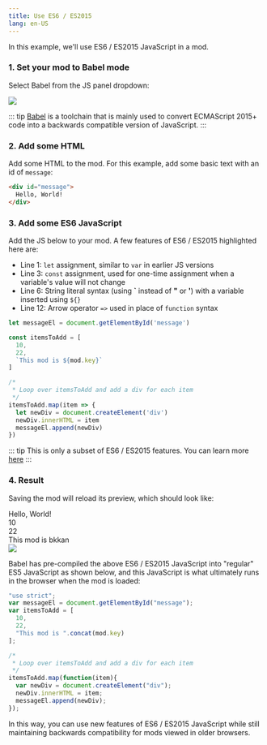 ```yaml
---
title: Use ES6 / ES2015
lang: en-US
---
```


In this example, we'll use ES6 / ES2015 JavaScript in a mod.

### 1. Set your mod to Babel mode

Select Babel from the JS panel dropdown:

<img src="https://res.cloudinary.com/component/image/upload/c_scale,w_1200/v1534862351/js-01_zggtos.png">

::: tip
[Babel](https://babeljs.io/docs/en) is a toolchain that is mainly used to convert ECMAScript 2015+ code into a backwards compatible version of JavaScript.
:::

### 2. Add some HTML

Add some HTML to the mod. For this example, add some basic text with an id of `message`:

```html
<div id="message">
  Hello, World!
</div>
```

### 3. Add some ES6 JavaScript

Add the JS below to your mod.  A few features of ES6 / ES2015 highlighted here are:

- Line 1: `let` assignment, similar to `var` in earlier JS versions
- Line 3: `const` assignment, used for one-time assignment when a variable's value will not change
- Line 6: String literal syntax (using **\`** instead of **"** or **'**) with a variable inserted using `${}`
- Line 12: Arrow operator `=>` used in place of `function` syntax

```js
let messageEl = document.getElementById('message')

const itemsToAdd = [
  10,
  22,
  `This mod is ${mod.key}`
]

/* 
 * Loop over itemsToAdd and add a div for each item 
 */
itemsToAdd.map(item => {
  let newDiv = document.createElement('div')
  newDiv.innerHTML = item
  messageEl.append(newDiv)
})
```

::: tip
This is only a subset of ES6 / ES2015 features. You can learn more [here](https://babeljs.io/docs/en/learn)
:::

### 4. Result

Saving the mod will reload its preview, which should look like:

<div>
  Hello, World!
  <div>10</div>
  <div>22</div>
  <div>This mod is bkkan</div>
</div>

<img src="https://res.cloudinary.com/component/image/upload/c_scale,w_1200/v1534863933/es6-02_jxgjb3.png">

Babel has pre-compiled the above ES6 / ES2015 JavaScript into "regular" ES5 JavaScript as shown below, and this JavaScript is what ultimately runs in the browser when the mod is loaded:

```js
"use strict";
var messageEl = document.getElementById("message");
var itemsToAdd = [
  10,
  22,
  "This mod is ".concat(mod.key)
];

/*
 * Loop over itemsToAdd and add a div for each item
 */
itemsToAdd.map(function(item){
  var newDiv = document.createElement("div");
  newDiv.innerHTML = item;
  messageEl.append(newDiv);
});
```

In this way, you can use new features of ES6 / ES2015 JavaScript while still maintaining backwards compatibility for mods viewed in older browsers.
